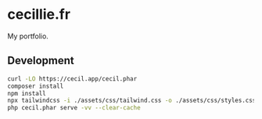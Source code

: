 # cecillie.fr

My portfolio.

## Development

```bash
curl -LO https://cecil.app/cecil.phar
composer install
npm install
npx tailwindcss -i ./assets/css/tailwind.css -o ./assets/css/styles.css --watch
php cecil.phar serve -vv --clear-cache
```
